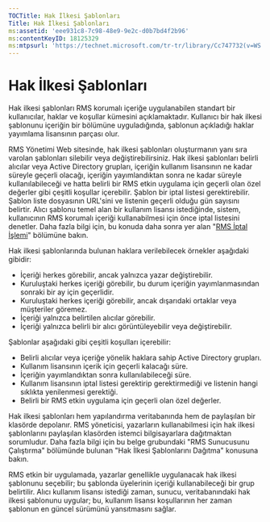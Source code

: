 ```yaml
---
TOCTitle: Hak İlkesi Şablonları
Title: Hak İlkesi Şablonları
ms:assetid: 'eee931c8-7c98-48e9-9e2c-d0b7bd4f2b96'
ms:contentKeyID: 18125329
ms:mtpsurl: 'https://technet.microsoft.com/tr-tr/library/Cc747732(v=WS.10)'
---
```


Hak İlkesi Şablonları
=====================

Hak ilkesi şablonları RMS korumalı içeriğe uygulanabilen standart bir kullanıcılar, haklar ve koşullar kümesini açıklamaktadır. Kullanıcı bir hak ilkesi şablonunu içeriğin bir bölümüne uyguladığında, şablonun açıkladığı haklar yayımlama lisansının parçası olur.

RMS Yönetimi Web sitesinde, hak ilkesi şablonları oluşturmanın yanı sıra varolan şablonları silebilir veya değiştirebilirsiniz. Hak ilkesi şablonları belirli alıcılar veya Active Directory grupları, içeriğin kullanım lisansının ne kadar süreyle geçerli olacağı, içeriğin yayımlandıktan sonra ne kadar süreyle kullanılabileceği ve hatta belirli bir RMS etkin uygulama için geçerli olan özel değerler gibi çeşitli koşullar içerebilir. Şablon bir iptal listesi gerektirebilir. Şablon liste dosyasının URL'sini ve listenin geçerli olduğu gün sayısını belirtir. Alıcı şablonu temel alan bir kullanım lisansı istediğinde, sistem, kullanıcının RMS korumalı içeriği kullanabilmesi için önce iptal listesini denetler. Daha fazla bilgi için, bu konuda daha sonra yer alan "[RMS İptal İşlemi](https://technet.microsoft.com/72689f90-f3c5-4b61-94ea-d825f3199b3b)" bölümüne bakın.

Hak ilkesi şablonlarında bulunan haklara verilebilecek örnekler aşağıdaki gibidir:

-   İçeriği herkes görebilir, ancak yalnızca yazar değiştirebilir.
-   Kuruluştaki herkes içeriği görebilir, bu durum içeriğin yayımlanmasından sonraki bir ay için geçerlidir.
-   Kuruluştaki herkes içeriği görebilir, ancak dışarıdaki ortaklar veya müşteriler göremez.
-   İçeriği yalnızca belirtilen alıcılar görebilir.
-   İçeriği yalnızca belirli bir alıcı görüntüleyebilir veya değiştirebilir.

Şablonlar aşağıdaki gibi çeşitli koşulları içerebilir:

-   Belirli alıcılar veya içeriğe yönelik haklara sahip Active Directory grupları.
-   Kullanım lisansının içerik için geçerli kalacağı süre.
-   İçeriğin yayımlandıktan sonra kullanılabileceği süre.
-   Kullanım lisansının iptal listesi gerektirip gerektirmediği ve listenin hangi sıklıkta yenilenmesi gerektiği.
-   Belirli bir RMS etkin uygulama için geçerli olan özel değerler.

Hak ilkesi şablonları hem yapılandırma veritabanında hem de paylaşılan bir klasörde depolanır. RMS yöneticisi, yazarların kullanabilmesi için hak ilkesi şablonlarını paylaşılan klasörden istemci bilgisayarlara dağıtmaktan sorumludur. Daha fazla bilgi için bu belge grubundaki "RMS Sunucusunu Çalıştırma" bölümünde bulunan "Hak İlkesi Şablonlarını Dağıtma" konusuna bakın.

RMS etkin bir uygulamada, yazarlar genellikle uygulanacak hak ilkesi şablonunu seçebilir; bu şablonda üyelerinin içeriği kullanabileceği bir grup belirtilir. Alıcı kullanım lisansı istediği zaman, sunucu, veritabanındaki hak ilkesi şablonunu uygular; bu, kullanım lisansı koşullarının her zaman şablonun en güncel sürümünü yansıtmasını sağlar.
